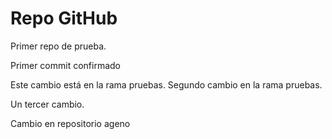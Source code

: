 # Repo GitHub

Primer repo de prueba.

Primer commit confirmado

Este cambio está en la rama pruebas.
Segundo cambio en la rama pruebas.

Un tercer cambio.

Cambio en repositorio ageno
